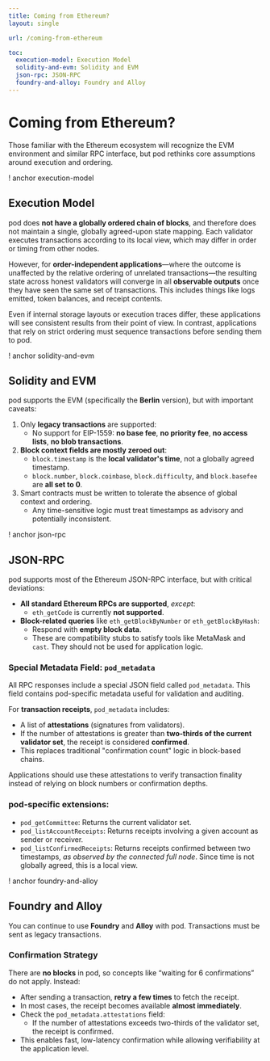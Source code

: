 ```yaml
---
title: Coming from Ethereum?
layout: single

url: /coming-from-ethereum

toc:
  execution-model: Execution Model
  solidity-and-evm: Solidity and EVM
  json-rpc: JSON-RPC
  foundry-and-alloy: Foundry and Alloy
---
```

# Coming from Ethereum?

Those familiar with the Ethereum ecosystem will recognize the EVM environment and similar RPC interface, but pod rethinks core assumptions around execution and ordering.

! anchor execution-model
## Execution Model

pod does **not have a globally ordered chain of blocks**, and therefore does not maintain a single, globally agreed-upon state mapping. Each validator executes transactions according to its local view, which may differ in order or timing from other nodes.

However, for **order-independent applications**—where the outcome is unaffected by the relative ordering of unrelated transactions—the resulting state across honest validators will converge in all **observable outputs** once they have seen the same set of transactions. This includes things like logs emitted, token balances, and receipt contents.

Even if internal storage layouts or execution traces differ, these applications will see consistent results from their point of view. In contrast, applications that rely on strict ordering must sequence transactions before sending them to pod.

! anchor solidity-and-evm
## Solidity and EVM

pod supports the EVM (specifically the **Berlin** version), but with important caveats:

1. Only **legacy transactions** are supported:
   - No support for EIP-1559: **no base fee**, **no priority fee**, **no access lists**, **no blob transactions**.
2. **Block context fields are mostly zeroed out**:
   - `block.timestamp` is the **local validator's time**, not a globally agreed timestamp.
   - `block.number`, `block.coinbase`, `block.difficulty`, and `block.basefee` are **all set to 0**.
3. Smart contracts must be written to tolerate the absence of global context and ordering.
   - Any time-sensitive logic must treat timestamps as advisory and potentially inconsistent.

! anchor json-rpc
## JSON-RPC

pod supports most of the Ethereum JSON-RPC interface, but with critical deviations:

- **All standard Ethereum RPCs are supported**, *except*:
  - `eth_getCode` is currently **not supported**.
- **Block-related queries** like `eth_getBlockByNumber` or `eth_getBlockByHash`:
  - Respond with **empty block data**.
  - These are compatibility stubs to satisfy tools like MetaMask and `cast`. They should not be used for application logic.

### Special Metadata Field: `pod_metadata`

All RPC responses include a special JSON field called `pod_metadata`. This field contains pod-specific metadata useful for validation and auditing.

For **transaction receipts**, `pod_metadata` includes:

- A list of **attestations** (signatures from validators).
- If the number of attestations is greater than **two-thirds of the current validator set**, the receipt is considered **confirmed**.
- This replaces traditional "confirmation count" logic in block-based chains.

Applications should use these attestations to verify transaction finality instead of relying on block numbers or confirmation depths.

### pod-specific extensions:

- `pod_getCommittee`: Returns the current validator set.
- `pod_listAccountReceipts`: Returns receipts involving a given account as sender or receiver.
- `pod_listConfirmedReceipts`: Returns receipts confirmed between two timestamps, *as observed by the connected full node*. Since time is not globally agreed, this is a local view.

! anchor foundry-and-alloy
## Foundry and Alloy

You can continue to use **Foundry** and **Alloy** with pod. Transactions must be sent as legacy transactions.

### Confirmation Strategy

There are **no blocks** in pod, so concepts like “waiting for 6 confirmations” do not apply. Instead:

- After sending a transaction, **retry a few times** to fetch the receipt.
- In most cases, the receipt becomes available **almost immediately**.
- Check the `pod_metadata.attestations` field:
  - If the number of attestations exceeds two-thirds of the validator set, the receipt is confirmed.
- This enables fast, low-latency confirmation while allowing verifiability at the application level.